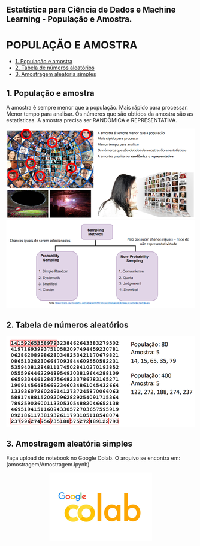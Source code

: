 ## Estatística para Ciência de Dados e Machine Learning - População e Amostra.

# POPULAÇÃO E AMOSTRA

- [1. População e amostra](#1-populacao-e-amostra)
- [2. Tabela de números aleatórios](#2-tabela-de-numeros-aleatorios)
- [3. Amostragem aleatória simples](#3-amostragem-aleatoria-simples)


## 1. População e amostra

A amostra é sempre menor que a população.
Mais rápido para processar.
Menor tempo para analisar.
Os números que são obtidos da amostra são as estatísticas.
A amostra precisa ser RANDÔMICA e REPRESENTATIVA.

<div align="center">
  <a href="#" target="_blank">
    <img src="doc/images/populacao_e_amostra.png" alt="populacao_e_amostra" />
  </a>
</div>

<div align="center">
  <a href="https://www.analyticsvidhya.com/blog/2019/09/data-scientists-guide-8-types-of-sampling-techniques/">
    <img src="doc/images/tipo_de_amostragem.png" alt="tipo_de_amostragem" />
  </a>
</div>

## 2. Tabela de números aleatórios

<div align="center">
  <a href="#" target="_blank">
    <img src="doc/images/amostragem_tabela_de_numeros_aleatorios.png" alt="amostragem_tabela_de_numeros_aleatorios" />
  </a>
</div>

## 3. Amostragem aleatória simples

Faça upload do notebook no Google Colab. O arquivo se encontra em: (amostragem/Amostragem.ipynb)

<div align="center">
  <a href="https://colab.research.google.com/notebooks/intro.ipynb" target="_blank">
    <img src="doc/images/google_colab.png" alt="google_colab" />
  </a>
</div>